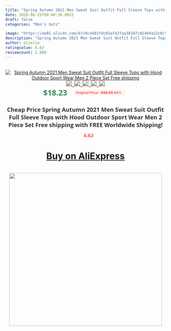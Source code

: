 ```yaml
---
title: "Spring Autumn 2021 Men Sweat Suit Outfit Full Sleeve Tops with Hood Outdoor Sport Wear Men 2 Piece Set Free shipping"
date: 2020-06-25T09:40:36.892Z
draft: false
categories: "Men's Sets"

image: "https://ae01.alicdn.com/kf/Hc4401fdc65af42faa38187c02404a22cN/Spring-Autumn-2021-Men-Sweat-Suit-Outfit-Full-Sleeve-Tops-with-Hood-Outdoor-Sport-Wear-Men.jpg"
description: "Spring Autumn 2021 Men Sweat Suit Outfit Full Sleeve Tops with Hood Outdoor Sport Wear Men 2 Piece Set Free shipping"
author: Giselle
ratingvalue: 4.63
reviewcount: 2.888
---
```

<br>
<div style="text-align: center;">
<a href="https://s.click.aliexpress.com/e/_9wIuYd" target="_blank" rel="nofollow noopener noreferrer"><img alt="Spring Autumn 2021 Men Sweat Suit Outfit Full Sleeve Tops with Hood Outdoor Sport Wear Men 2 Piece Set Free shipping" class="magnifier-image" src="https://ae01.alicdn.com/kf/Hc4401fdc65af42faa38187c02404a22cN/Spring-Autumn-2021-Men-Sweat-Suit-Outfit-Full-Sleeve-Tops-with-Hood-Outdoor-Sport-Wear-Men.jpg_640x640.jpg">
<br>
<img style="border:1px solid salmon" src="https://ae01.alicdn.com/kf/Hc4401fdc65af42faa38187c02404a22cN/Spring-Autumn-2021-Men-Sweat-Suit-Outfit-Full-Sleeve-Tops-with-Hood-Outdoor-Sport-Wear-Men.jpg_120x120.jpg">&nbsp;&nbsp;<img style="border:1px solid salmon" src="https://ae01.alicdn.com/kf/H4ca9e48bd6fc40f299bf44de232a27084/Spring-Autumn-2021-Men-Sweat-Suit-Outfit-Full-Sleeve-Tops-with-Hood-Outdoor-Sport-Wear-Men.jpg_120x120.jpg">&nbsp;&nbsp;<img style="border:1px solid salmon" src="https://ae01.alicdn.com/kf/Hfbd7fc86465a45c488d0052c4bbcfc9dr/Spring-Autumn-2021-Men-Sweat-Suit-Outfit-Full-Sleeve-Tops-with-Hood-Outdoor-Sport-Wear-Men.jpg_120x120.jpg">&nbsp;&nbsp;<img style="border:1px solid salmon" src="https://ae01.alicdn.com/kf/H96112ab21a6c40a3a9af7fa1e37750504/Spring-Autumn-2021-Men-Sweat-Suit-Outfit-Full-Sleeve-Tops-with-Hood-Outdoor-Sport-Wear-Men.jpg_120x120.jpg">&nbsp;&nbsp;<img style="border:1px solid salmon" src="https://ae01.alicdn.com/kf/H56f2aaae17f34be5b631ddf658e8d67dB/Spring-Autumn-2021-Men-Sweat-Suit-Outfit-Full-Sleeve-Tops-with-Hood-Outdoor-Sport-Wear-Men.jpg_120x120.jpg"></a></div><br0>
<div style="text-align: center;"><span style="background-color: white; border: 0px; box-sizing: border-box; color: seagreen; display: inline-block; font-family: &quot;open sans&quot; , &quot;arial&quot; , &quot;helvetica&quot; , sans-serif , &quot;heiti&quot;; font-size: 24px; font-stretch: inherit; font-weight: 700; line-height: inherit; margin: 0px 10px 0px 0px; padding: 0px; vertical-align: middle;">$18.23 </span>
<span style="background: rgb(255 , 241 , 241); border-radius: 3px; border: 0px; box-sizing: border-box; color: #ff4747; display: inline-block; font-family: inherit; font-size: 12px; font-stretch: inherit; font-style: inherit; font-variant: inherit; font-weight: 600; line-height: inherit; margin: 0px; padding: 2px 5px; transform: scale(0.9); vertical-align: middle;">Original Price : <b style="text-decoration: line-through;">$32.55 </b> 44%&nbsp;&nbsp;</span></div>
<h1 style="color: #333333; display: inline-block; font-family: &quot;open sans&quot; , &quot;arial&quot; , &quot;helvetica&quot; , sans-serif , &quot;heiti&quot;; font-size: 18px; font-stretch: inherit; font-weight: 700; text-align: center;">Cheap Price Spring Autumn 2021 Men Sweat Suit Outfit Full Sleeve Tops with Hood Outdoor Sport Wear Men 2 Piece Set Free shipping with FREE Worldwide Shipping!</h1>
<div style="color: #ff4747; text-align: center;">
<img src="https://4.bp.blogspot.com/-M0ZcTcb-5uY/XleCXlxnR4I/AAAAAAAAAEc/OrjgMkXV1oMQFaCRZj5HQwOCBcu3w1FegCPcBGAYYCw/s1600/star.png" style="height: 15px;">&nbsp;<b>4.63</b></div>
<div class="button_cont" align="center"><a class="buynow_a" href="https://s.click.aliexpress.com/e/_9wIuYd" target="_blank" rel="nofollow noopener noreferrer"><H1>Buy on AliExpress</H1></a></div><br>
<div class="separator" style="clear: both; text-align: center;">
<img src="https://lh3.googleusercontent.com/-pTy5HemUv9M/XlePHvY0dAI/AAAAAAAAAE4/0nX5iRUoIWY8eMW9Dpxeirr157OZliDIgCLcBGAsYHQ/s1600/badge.gif" width="480">
</div>
